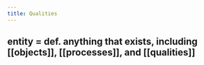 ```yaml
---
title: Qualities
---
```


## entity = def. anything that exists, including [[objects]], [[processes]], and [[qualities]]
##